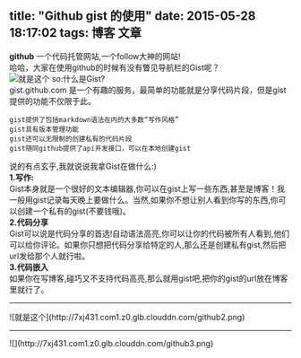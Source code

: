 title: "Github gist 的使用"
date: 2015-05-28 18:17:02
tags: 博客 文章
---
<strong>github</strong> 一个代码托管网站,一个follow大神的网站!<br/>
哈哈，大家在使用github的时候有没有瞥见导航栏的Gist呢？<br>
![就是这个](http://7xj431.com1.z0.glb.clouddn.com/github.png)
so:什么是Gist?<br/>
gist.github.com 是一个有趣的服务，最简单的功能就是分享代码片段，但是gist提供的功能不仅限于此。

    gist提供了包括markdown语法在内的大多数“写作风格”
    gist具有版本管理功能
    gist还可以无限制的创建私有的代码片段
    gist随同github提供了api开发接口，可以在本地创建gist

说的有点玄乎,我就说说我拿Gist在做什么:)<br/>
<strong>1.写作:</strong><br/>
Gist本身就是一个很好的文本编辑器,你可以在gist上写一些东西,甚至是博客！我一般用gist记录每天晚上要做什么。当然,如果你不想让别人看到你写的东西,你可以创建一个私有的gist(不要钱哦)。<br/>
<strong>2.代码分享</strong><br/>
Gist可以说是代码分享的首选!自动语法高亮,你可以让你的代码被所有人看到,他们可以给你评论。如果你只想把代码分享给特定的人,那么还是创建私有gist,然后把url发给那个人就行啦。<br/>
<strong>3.代码嵌入</strong><br/>
如果你在写博客,碰巧又不支持代码高亮,那么就用gist吧,把你的gist的url放在博客里就行了。<br/>
<hr>
![就是这个](http://7xj431.com1.z0.glb.clouddn.com/github2.png)
<hr>
![](http://7xj431.com1.z0.glb.clouddn.com/github3.png)